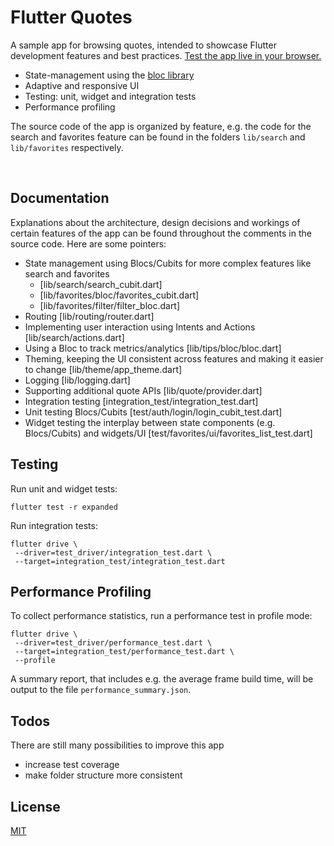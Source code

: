 # Flutter Quotes

A sample app for browsing quotes, intended to showcase Flutter development features and best practices.
[Test the app live in your browser.](https://d39b.github.io/flutter-quotes/web)

* State-management using the [bloc library](https://pub.dev/packages/bloc)
* Adaptive and responsive UI
* Testing: unit, widget and integration tests
* Performance profiling

The source code of the app is organized by feature, e.g. the code for the search and favorites feature can be found in the folders `lib/search` and `lib/favorites` respectively.

<br>  

## Documentation

Explanations about the architecture, design decisions and workings of certain features of the app can be found throughout the comments in the source code.
Here are some pointers:

* State management using Blocs/Cubits for more complex features like search and favorites 
  * [lib/search/search_cubit.dart]
  * [lib/favorites/bloc/favorites_cubit.dart]
  * [lib/favorites/filter/filter_bloc.dart]
* Routing [lib/routing/router.dart]
* Implementing user interaction using Intents and Actions [lib/search/actions.dart]
* Using a Bloc to track metrics/analytics [lib/tips/bloc/bloc.dart]
* Theming, keeping the UI consistent across features and making it easier to change [lib/theme/app_theme.dart]
* Logging [lib/logging.dart]
* Supporting additional quote APIs [lib/quote/provider.dart]
* Integration testing [integration_test/integration_test.dart]
* Unit testing Blocs/Cubits [test/auth/login/login_cubit_test.dart]
* Widget testing the interplay between state components (e.g. Blocs/Cubits) and widgets/UI [test/favorites/ui/favorites_list_test.dart]


## Testing

Run unit and widget tests:

```shell
flutter test -r expanded
```

Run integration tests:

```shell
flutter drive \
 --driver=test_driver/integration_test.dart \
 --target=integration_test/integration_test.dart
```

## Performance Profiling

To collect performance statistics, run a performance test in profile mode:

```shell
flutter drive \
 --driver=test_driver/performance_test.dart \
 --target=integration_test/performance_test.dart \
 --profile
```

A summary report, that includes e.g. the average frame build time, will be output to the file `performance_summary.json`.

## Todos

There are still many possibilities to improve this app

* increase test coverage
* make folder structure more consistent

## License

[MIT](LICENSE)
